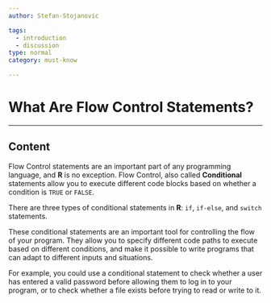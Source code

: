 ```yaml
---
author: Stefan-Stojanovic

tags:
  - introduction
  - discussion
type: normal
category: must-know

---
```


# What Are Flow Control Statements?

---

## Content

Flow Control statements are an important part of any programming language, and **R** is no exception. Flow Control, also called **Conditional** statements allow you to execute different code blocks based on whether a condition is `TRUE` or `FALSE`.

There are three types of conditional statements in **R**: `if`, `if-else`, and `switch` statements.

These conditional statements are an important tool for controlling the flow of your program. They allow you to specify different code paths to execute based on different conditions, and make it possible to write programs that can adapt to different inputs and situations.

For example, you could use a conditional statement to check whether a user has entered a valid password before allowing them to log in to your program, or to check whether a file exists before trying to read or write to it.